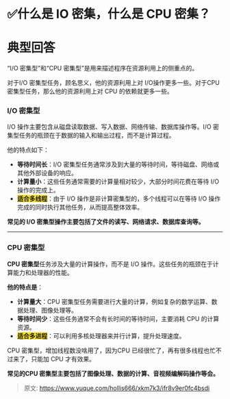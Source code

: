 # ✅什么是 IO 密集，什么是 CPU 密集？

# 典型回答


“I/O 密集型”和“CPU 密集型”是用来描述程序在资源利用上的侧重点的。



对于I/O 密集型任务，顾名思义，他的资源利用上对 I/O操作更多一些。对于CPU 密集型任务，那么他的资源利用上对 CPU 的依赖就更多一些。



### I/O 密集型


I/O 操作主要包含从磁盘读取数据、写入数据、网络传输、数据库操作等。I/O 密集型任务的瓶颈在于数据的输入和输出过程，而不是计算过程。



他的特点如下：



+ **等待时间长**：I/O 密集型任务通常涉及到大量的等待时间，等待磁盘、网络或其他外部设备的响应。
+ **计算量小**：这些任务通常需要的计算量相对较少，大部分时间花费在等待 I/O 操作的完成上。
+ **<font style="background-color:#FBDE28;">适合多线程</font>**：由于 I/O 操作是非计算密集型的，多个线程可以在等待 I/O 操作完成的同时执行其他任务，从而提高整体效率。



**常见的 I/O 密集型操作主要包括了文件的读写、网络请求、数据库查询等。**

****

### CPU 密集型


**CPU 密集型**任务涉及大量的计算操作，而不是 I/O 操作。这些任务的瓶颈在于计算能力和处理器的性能。



**他的特点是**：

+ **计算量大**：CPU 密集型任务需要进行大量的计算，例如复杂的数学运算、数据处理、图像处理等。
+ **等待时间少**：这些任务通常不会有长时间的等待时间，主要消耗 CPU 的计算资源。
+ **<font style="background-color:#FBDE28;">适合多进程</font>**：可以利用多核处理器来并行计算，提升处理速度。



CPU 密集型，增加线程数没啥用了，因为CPU 已经很忙了，再有很多线程也忙不过来了，只能加 CPU 才有效果。



**常见的CPU 密集型主要包括了图像处理、数据的计算、音视频编解码操作等会。**



> 原文: <https://www.yuque.com/hollis666/xkm7k3/ifr8v9er0fc4bsdi>